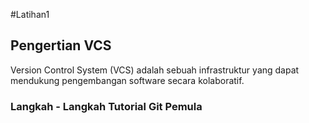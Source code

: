 #Latihan1

## Pengertian VCS
Version Control System (VCS) adalah sebuah infrastruktur yang dapat mendukung pengembangan software secara kolaboratif.
### Langkah - Langkah Tutorial Git Pemula
